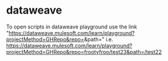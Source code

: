 # dataweave
To open scripts in dataweave playground use the link "https://dataweave.mulesoft.com/learn/playground?projectMethod=GHRepo&repo=<repopath>&path=<scriptpath>"
i.e. https://dataweave.mulesoft.com/learn/playground?projectMethod=GHRepo&repo=frootyfroo/test23&path=/test22
